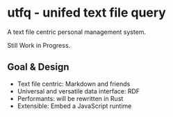 # utfq - unifed text file query

A text file centric personal management system.

Still Work in Progress.

## Goal & Design

- Text file centric: Markdown and friends
- Universal and versatile data interface: RDF
- Performants: will be rewritten in Rust
- Extensible: Embed a JavaScript runtime
